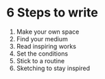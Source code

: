 # 6 Steps to write

1. Make your own space
2. Find your medium
3. Read inspiring works
4. Set the conditions
5. Stick to a routine
6. Sketching to stay inspired